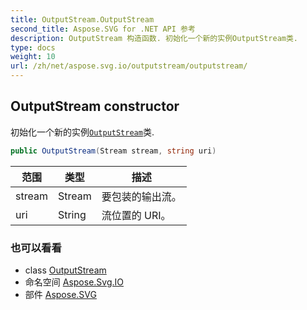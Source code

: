 ```yaml
---
title: OutputStream.OutputStream
second_title: Aspose.SVG for .NET API 参考
description: OutputStream 构造函数. 初始化一个新的实例OutputStream类.
type: docs
weight: 10
url: /zh/net/aspose.svg.io/outputstream/outputstream/
---
```

## OutputStream constructor

初始化一个新的实例[`OutputStream`](../)类.

```csharp
public OutputStream(Stream stream, string uri)
```

| 范围 | 类型 | 描述 |
| --- | --- | --- |
| stream | Stream | 要包装的输出流。 |
| uri | String | 流位置的 URI。 |

### 也可以看看

* class [OutputStream](../)
* 命名空间 [Aspose.Svg.IO](../../outputstream/)
* 部件 [Aspose.SVG](../../../)


